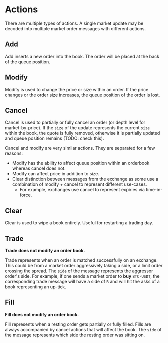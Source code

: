 # Actions

There are multiple types of actions. A single market update may be decoded into multiple market order messages with different actions.

## Add

Add inserts a new order into the book. The order will be placed at the back of the queue position.

## Modify

Modify is used to change the price or size within an order. If the price changes or the order size increases, the queue position of the order is lost.

## Cancel

Cancel is used to partially or fully cancel an order (or depth level for market-by-price). If the `size` of the update represents the current `size` within the book, the quote is fully removed, otherwise it is partially updated and queue position remains (TODO: check this).

Cancel and modify are very similar actions. They are separated for a few reasons:

* Modify has the ability to affect queue position within an orderbook whereas cancel does not.
* Modify can affect price in addition to size.
* Clear distinction between messages from the exchange as some use a combination of modify + cancel to represent different use-cases.
  * For example, exchanges use cancel to represent expiries via time-in-force.

## Clear

Clear is used to wipe a book entirely. Useful for restarting a trading day.

## Trade

**Trade does not modify an order book.**

Trade represents when an order is matched successfully on an exchange. This could be from a market order aggressively taking a side, or a limit order crossing the spread. The `side` of the message represents the aggressor order's side. For example, if one sends a market order to **buy** `BTC-USDT`, the corresponding trade message will have a side of `B` and will hit the asks of a book representing an up-tick.

## Fill

**Fill does not modify an order book.**

Fill represents when a resting order gets partially or fully filled. Fills are always accompanied by cancel actions that will affect the book. The `side` of the message represents which side the resting order was sitting on.
